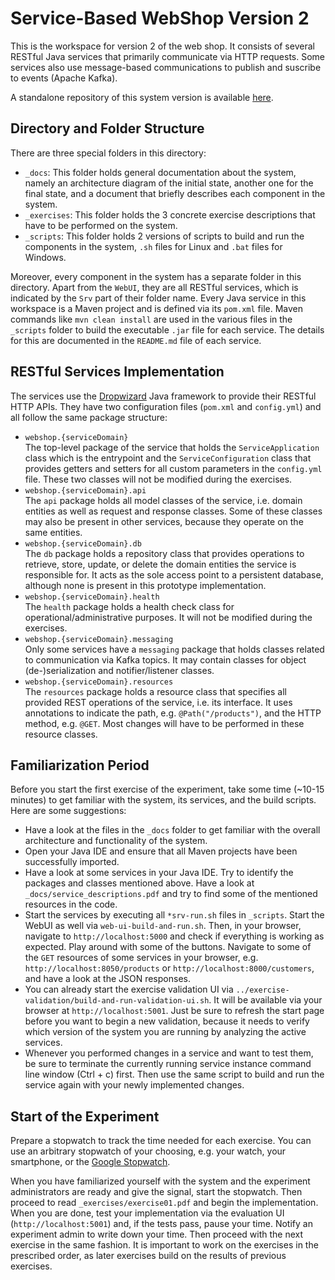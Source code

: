 # Service-Based WebShop Version 2

This is the workspace for version 2 of the web shop. It consists of several RESTful Java services that primarily communicate via HTTP requests. Some services also use message-based communications to publish and suscribe to events (Apache Kafka).

A standalone repository of this system version is available [here](https://github.com/xJREB/service-based-web-shop-v2).

## Directory and Folder Structure

There are three special folders in this directory:

- `_docs`: This folder holds general documentation about the system, namely an architecture diagram of the initial state, another one for the final state, and a document that briefly describes each component in the system.
- `_exercises`: This folder holds the 3 concrete exercise descriptions that have to be performed on the system.
- `_scripts`: This folder holds 2 versions of scripts to build and run the components in the system, `.sh` files for Linux and `.bat` files for Windows.

Moreover, every component in the system has a separate folder in this directory. Apart from the `WebUI`, they are all RESTful services, which is indicated by the `Srv` part of their folder name. Every Java service in this workspace is a Maven project and is defined via its `pom.xml` file. Maven commands like `mvn clean install` are used in the various files in the `_scripts` folder to build the executable `.jar` file for each service. The details for this are documented in the `README.md` file of each service.

## RESTful Services Implementation

The services use the [Dropwizard](http://www.dropwizard.io/1.3.1/docs/) Java framework to provide their RESTful HTTP APIs. They have two configuration files (`pom.xml` and `config.yml`) and all follow the same package structure:

- `webshop.{serviceDomain}`  
The top-level package of the service that holds the `ServiceApplication` class which is the entrypoint and the `ServiceConfiguration` class that provides getters and setters for all custom parameters in the `config.yml` file. These two classes will not be modified during the exercises.
- `webshop.{serviceDomain}.api`  
The `api` package holds all model classes of the service, i.e. domain entities as well as request and response classes. Some of these classes may also be present in other services, because they operate on the same entities.
- `webshop.{serviceDomain}.db`  
The `db` package holds a repository class that provides operations to retrieve, store, update, or delete the domain entities the service is responsible for. It acts as the sole access point to a persistent database, although none is present in this prototype implementation.
- `webshop.{serviceDomain}.health`  
The `health` package holds a health check class for operational/administrative purposes. It will not be modified during the exercises.
- `webshop.{serviceDomain}.messaging`  
Only some services have a `messaging` package that holds classes related to communication via Kafka topics. It may contain classes for object (de-)serialization and notifier/listener classes.
- `webshop.{serviceDomain}.resources`  
The `resources` package holds a resource class that specifies all provided REST operations of the service, i.e. its interface. It uses annotations to indicate the path, e.g. `@Path("/products")`, and the HTTP method, e.g. `@GET`. Most changes will have to be performed in these resource classes.

## Familiarization Period

Before you start the first exercise of the experiment, take some time (~10-15 minutes) to get familiar with the system, its services, and the build scripts. Here are some suggestions:

- Have a look at the files in the `_docs` folder to get familiar with the overall architecture and functionality of the system.
- Open your Java IDE and ensure that all Maven projects have been successfully imported.
- Have a look at some services in your Java IDE. Try to identify the packages and classes mentioned above. Have a look at `_docs/service_descriptions.pdf` and try to find some of the mentioned resources in the code.
- Start the services by executing all `*srv-run.sh` files in `_scripts`. Start the WebUI as well via `web-ui-build-and-run.sh`. Then, in your browser, navigate to `http://localhost:5000` and check if everything is working as expected. Play around with some of the buttons. Navigate to some of the `GET` resources of some services in your browser, e.g. `http://localhost:8050/products` or `http://localhost:8000/customers`, and have a look at the JSON responses.
- You can already start the exercise validation UI via `../exercise-validation/build-and-run-validation-ui.sh`. It will be available via your browser at `http://localhost:5001`. Just be sure to refresh the start page before you want to begin a new validation, because it needs to verify which version of the system you are running by analyzing the active services.
- Whenever you performed changes in a service and want to test them, be sure to terminate the currently running service instance command line window (Ctrl + c) first. Then use the same script to build and run the service again with your newly implemented changes.

## Start of the Experiment

Prepare a stopwatch to track the time needed for each exercise. You can use an arbitrary stopwatch of your choosing, e.g. your watch, your smartphone, or the [Google Stopwatch](https://www.google.de/search?q=stopwatch).

When you have familiarized yourself with the system and the experiment administrators are ready and give the signal, start the stopwatch. Then proceed to read `_exercises/exercise01.pdf` and begin the implementation. When you are done, test your implementation via the evaluation UI (`http://localhost:5001`) and, if the tests pass, pause your time. Notify an experiment admin to write down your time. Then proceed with the next exercise in the same fashion. It is important to work on the exercises in the prescribed order, as later exercises build on the results of previous exercises.